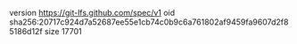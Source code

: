 version https://git-lfs.github.com/spec/v1
oid sha256:20717c924d7a52687ee55e1cb74c0b9c6a761802af9459fa9607d2f85186d12f
size 17701
